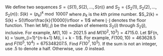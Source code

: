 We define two sequences $S = \{S(1), S(2), ..., S(n)\}$ and $S_2 = \{S_2(1), S_2(2), ..., S_2(n)\}$:
$S(k) = (p_k)^k \bmod 10007$ where $p_k$ is the $k$th prime number.
$S_2(k) = S(k) + S(\lfloor\frac{k}{10000}\rfloor + 1)$ where $\lfloor \cdot \rfloor$ denotes the floor function.
Then let $M(i, j)$ be the median of elements $S_2(i)$ through $S_2(j)$, inclusive. For example, $M(1, 10) = 2021.5$ and $M(10^2, 10^3) = 4715.0$.
Let $F(n, k) = \sum_{i=1}^{n-k+1} M(i, i + k - 1)$. For example, $F(100, 10) = 463628.5$ and $F(10^5, 10^4) = 675348207.5$.
Find $F(10^7, 10^5)$. If the sum is not an integer, use $.5$ to denote a half. Otherwise, use $.0$ instead.
